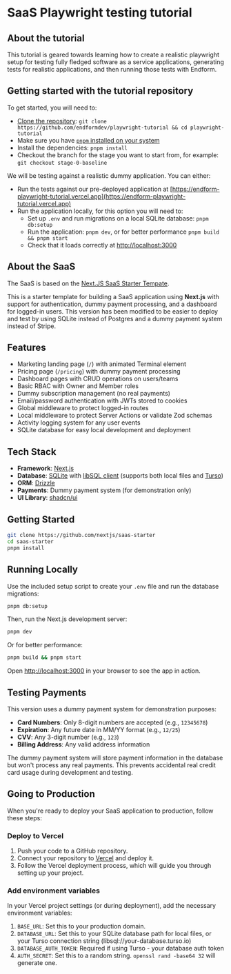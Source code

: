 # SaaS Playwright testing tutorial

## About the tutorial

This tutorial is geared towards learning how to create a realistic playwright setup for testing fully fledged software as a service applications, generating tests for realistic applications, and then running those tests with Endform. 

## Getting started with the tutorial repository

To get started, you will need to:

- [Clone the repository](https://github.com/endformdev/playwright-tutorial): `git clone https://github.com/endformdev/playwright-tutorial && cd playwright-tutorial`
- Make sure you have [`pnpm` installed on your system](https://pnpm.io/installation#using-corepack)
- Install the dependencies: `pnpm install`
- Checkout the branch for the stage you want to start from, for example: `git checkout stage-0-baseline`

We will be testing against a realistic dummy application.
You can either:

- Run the tests against our pre-deployed application at [https://endform-playwright-tutorial.vercel.app](https://endform-playwright-tutorial.vercel.app)
- Run the application locally, for this option you will need to:
  - Set up `.env` and run migrations on a local SQLite database: `pnpm db:setup`
  - Run the application: `pnpm dev`, or for better performance `pnpm build && pnpm start`
  - Check that it loads correctly at [http://localhost:3000](http://localhost:3000)


## About the SaaS

The SaaS is based on the [Next.JS SaaS Starter Tempate](https://github.com/nextjs/saas-starter).

This is a starter template for building a SaaS application using **Next.js** with support for authentication, dummy payment processing, and a dashboard for logged-in users. This version has been modified to be easier to deploy and test by using SQLite instead of Postgres and a dummy payment system instead of Stripe.

## Features

- Marketing landing page (`/`) with animated Terminal element
- Pricing page (`/pricing`) with dummy payment processing
- Dashboard pages with CRUD operations on users/teams
- Basic RBAC with Owner and Member roles
- Dummy subscription management (no real payments)
- Email/password authentication with JWTs stored to cookies
- Global middleware to protect logged-in routes
- Local middleware to protect Server Actions or validate Zod schemas
- Activity logging system for any user events
- SQLite database for easy local development and deployment

## Tech Stack

- **Framework**: [Next.js](https://nextjs.org/)
- **Database**: [SQLite](https://www.sqlite.org/) with [libSQL client](https://github.com/tursodatabase/libsql-js) (supports both local files and [Turso](https://turso.tech/))
- **ORM**: [Drizzle](https://orm.drizzle.team/)
- **Payments**: Dummy payment system (for demonstration only)
- **UI Library**: [shadcn/ui](https://ui.shadcn.com/)

## Getting Started

```bash
git clone https://github.com/nextjs/saas-starter
cd saas-starter
pnpm install
```

## Running Locally

Use the included setup script to create your `.env` file and run the database migrations:

```bash
pnpm db:setup
```

Then, run the Next.js development server:

```bash
pnpm dev
```

Or for better performance:

```bash
pnpm build && pnpm start
```

Open [http://localhost:3000](http://localhost:3000) in your browser to see the app in action.

## Testing Payments

This version uses a dummy payment system for demonstration purposes:

- **Card Numbers**: Only 8-digit numbers are accepted (e.g., `12345678`)
- **Expiration**: Any future date in MM/YY format (e.g., `12/25`)
- **CVV**: Any 3-digit number (e.g., `123`)
- **Billing Address**: Any valid address information

The dummy payment system will store payment information in the database but won't process any real payments. This prevents accidental real credit card usage during development and testing.

## Going to Production

When you're ready to deploy your SaaS application to production, follow these steps:

### Deploy to Vercel

1. Push your code to a GitHub repository.
2. Connect your repository to [Vercel](https://vercel.com/) and deploy it.
3. Follow the Vercel deployment process, which will guide you through setting up your project.

### Add environment variables

In your Vercel project settings (or during deployment), add the necessary environment variables:

1. `BASE_URL`: Set this to your production domain.
2. `DATABASE_URL`: Set this to your SQLite database path for local files, or your Turso connection string (libsql://your-database.turso.io)
3. `DATABASE_AUTH_TOKEN`: Required if using Turso - your database auth token
3. `AUTH_SECRET`: Set this to a random string. `openssl rand -base64 32` will generate one.

